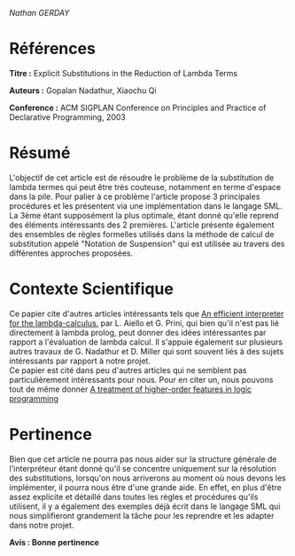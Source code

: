 *Nathan GERDAY*

# Références

**Titre :** Explicit Substitutions in the Reduction of Lambda Terms

**Auteurs :** Gopalan Nadathur, Xiaochu Qi

**Conference :** ACM SIGPLAN Conference on Principles and Practice of Declarative Programming, 2003

# Résumé

L'objectif de cet article est de résoudre le problème de la substitution de lambda termes qui peut être très couteuse, notamment en terme d'espace dans la pile. Pour palier à ce problème l'article propose 3 principales procédures et les présentent via une implémentation dans le langage SML. La 3ème étant supposément la plus optimale, étant donné qu'elle reprend des éléments intéressants des 2 premières. L'article présente également des ensembles de règles formelles utilisés dans la méthode de calcul de substitution appelé "Notation de Suspension" qui est utilisée au travers des différentes approches proposées.


# Contexte Scientifique

Ce papier cite d'autres articles intéressants tels que [An efficient interpreter for the lambda-calculus.](https://www.sciencedirect.com/science/article/pii/0022000081900738) par L. Aiello et G. Prini, qui bien qu'il n'est pas lié directement à lambda prolog, peut donner des idées intéressantes par rapport a l'évaluation de lambda calcul. Il s'appuie également sur plusieurs autres travaux de G. Nadathur et D. Miller qui sont souvent liés à des sujets intéressants par rapport à notre projet.   
Ce papier est cité dans peu d'autres articles qui ne semblent pas particulièrement intéressants pour nous. Pour en citer un, nous pouvons tout de même donner [A treatment of higher-order features in logic programming](https://arxiv.org/pdf/cs/0404020.pdf)

# Pertinence

Bien que cet article ne pourra pas nous aider sur la structure générale de l'interpréteur étant donné qu'il se concentre uniquement sur la résolution des substitutions, lorsqu'on nous arriverons au moment où nous devons les implémenter, il pourra nous être d'une grande aide. En effet, en plus d'être assez explicite et détaillé dans toutes les règles et procédures qu'ils utilisent, il y a également des exemples déjà écrit dans le langage SML qui nous simplifieront grandement la tâche pour les reprendre et les adapter dans notre projet.

**Avis : Bonne pertinence**